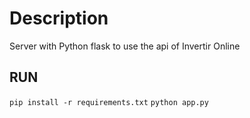 # Description
Server with Python flask to use the api of Invertir Online


## RUN

`pip install -r requirements.txt`
`python app.py`